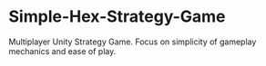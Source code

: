 # Simple-Hex-Strategy-Game
 Multiplayer Unity Strategy Game. Focus on simplicity of gameplay mechanics and ease of play.
